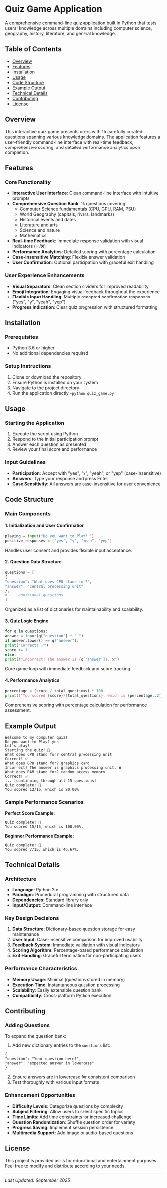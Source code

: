 # Quiz Game Application

A comprehensive command-line quiz application built in Python that tests users' knowledge across multiple domains including computer science, geography, history, literature, and general knowledge.

## Table of Contents
- [Overview](#overview)
- [Features](#features)
- [Installation](#installation)
- [Usage](#usage)
- [Code Structure](#code-structure)
- [Example Output](#example-output)
- [Technical Details](#technical-details)
- [Contributing](#contributing)
- [License](#license)

## Overview

This interactive quiz game presents users with 15 carefully curated questions spanning various knowledge domains. The application features a user-friendly command-line interface with real-time feedback, comprehensive scoring, and detailed performance analytics upon completion.

## Features

### Core Functionality
- **Interactive User Interface**: Clean command-line interface with intuitive prompts
- **Comprehensive Question Bank**: 15 questions covering:
  - Computer Science fundamentals (CPU, GPU, RAM, PSU)
  - World Geography (capitals, rivers, landmarks)
  - Historical events and dates
  - Literature and arts
  - Science and nature
  - Mathematics
- **Real-time Feedback**: Immediate response validation with visual indicators (✅/❌)
- **Performance Analytics**: Detailed scoring with percentage calculation
- **Case-insensitive Matching**: Flexible answer validation
- **User Confirmation**: Optional participation with graceful exit handling

### User Experience Enhancements
- **Visual Separators**: Clean section dividers for improved readability
- **Emoji Integration**: Engaging visual feedback throughout the experience
- **Flexible Input Handling**: Multiple accepted confirmation responses ("yes", "y", "yeah", "yep")
- **Progress Indication**: Clear quiz progression with structured formatting

## Installation

### Prerequisites
- Python 3.6 or higher
- No additional dependencies required

### Setup Instructions
1. Clone or download the repository
2. Ensure Python is installed on your system
3. Navigate to the project directory
4. Run the application directly
-`python quiz_game.py`


## Usage

### Starting the Application
1. Execute the script using Python
2. Respond to the initial participation prompt
3. Answer each question as presented
4. Review your final score and performance

### Input Guidelines
- **Participation**: Accept with "yes", "y", "yeah", or "yep" (case-insensitive)
- **Answers**: Type your response and press Enter
- **Case Sensitivity**: All answers are case-insensitive for user convenience

## Code Structure

### Main Components

#### 1. Initialization and User Confirmation
```Python
playing = input("Do you want to Play? ")
positive_responses = ["yes", "y", "yeah", "yep"]
```
Handles user consent and provides flexible input acceptance.

#### 2. Question Data Structure
```Python
questions = [
{
"question": "What does CPU stand for?",
"answer": "central processing unit"
},
# ... additional questions
]
```
Organized as a list of dictionaries for maintainability and scalability.

#### 3. Quiz Logic Engine
```Python
for q in questions:
answer = input(q["question"] + " ")
if answer.lower() == q["answer"]:
print("Correct! ✅")
score += 1
else:
print(f"Incorrect! The answer is {q['answer']}. ❌")
```
Core game loop with immediate feedback and score tracking.

#### 4. Performance Analytics
```Python
percentage = (score / total_questions) * 100
print(f"You scored {score}/{total_questions}, which is {percentage:.2f}%.")
```
Comprehensive scoring with percentage calculation for performance assessment.

## Example Output
```Output
Welcome to my computer quiz!
Do you want to Play? yes
Let's play!
Starting the quiz! 🚀
What does CPU stand for? central processing unit
Correct! ✅
What does GPU stand for? graphics card
Incorrect! The answer is graphics processing unit. ❌
What does RAM stand for? random access memory
Correct! ✅
... [continuing through all 15 questions]
Quiz complete! 🎉
You scored 12/15, which is 80.00%.
```

### Sample Performance Scenarios

**Perfect Score Example:**
```Output
Quiz complete! 🎉
You scored 15/15, which is 100.00%.
```


**Beginner Performance Example:**
```Output
Quiz complete! 🎉
You scored 7/15, which is 46.67%.
```

## Technical Details

### Architecture
- **Language**: Python 3.x
- **Paradigm**: Procedural programming with structured data
- **Dependencies**: Standard library only
- **Input/Output**: Command-line interface

### Key Design Decisions
1. **Data Structure**: Dictionary-based question storage for easy maintenance
2. **User Input**: Case-insensitive comparison for improved usability
3. **Feedback System**: Immediate validation with visual indicators
4. **Scoring Algorithm**: Percentage-based performance calculation
5. **Exit Handling**: Graceful termination for non-participating users

### Performance Characteristics
- **Memory Usage**: Minimal (questions stored in memory)
- **Execution Time**: Instantaneous question processing
- **Scalability**: Easily extensible question bank
- **Compatibility**: Cross-platform Python execution

## Contributing

### Adding Questions
To expand the question bank:

1. Add new dictionary entries to the `questions` list:
```
{
"question": "Your question here?",
"answer": "expected answer in lowercase"
}
```  

2. Ensure answers are in lowercase for consistent comparison
3. Test thoroughly with various input formats

### Enhancement Opportunities
- **Difficulty Levels**: Categorize questions by complexity
- **Subject Filtering**: Allow users to select specific topics
- **Time Limits**: Add time constraints for increased challenge
- **Question Randomization**: Shuffle question order for variety
- **Progress Saving**: Implement session persistence
- **Multimedia Support**: Add image or audio-based questions

## License

This project is provided as-is for educational and entertainment purposes. Feel free to modify and distribute according to your needs.

---

*Last Updated: September 2025*
